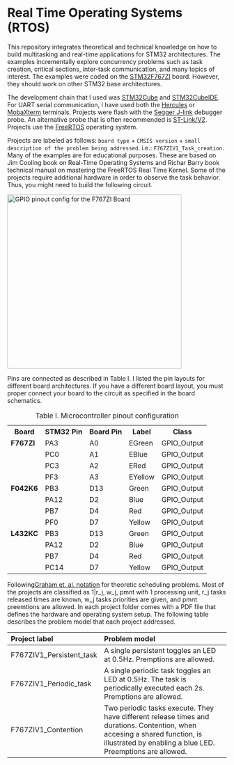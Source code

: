 # Real Time Operating Systems (RTOS)

This repository integrates theoretical and technical knowledge on how to build multitasking and real-time applications for STM32 architectures. The examples incrementally explore concurrency problems such as task creation, critical sections, inter-task communication, and many topics of interest. The examples were coded on the [STM32F767ZI](https://www.st.com/content/st_com/en/products/microcontrollers-microprocessors/stm32-32-bit-arm-cortex-mcus/stm32-high-performance-mcus/stm32f7-series/stm32f7x7/stm32f767zi.html) board. However, they should work on other STM32 base architectures. 

The development chain that I used was [STM32Cube](https://www.st.com/content/st_com/en/products/ecosystems/stm32-open-development-environment/stm32cube.html) and [STM32CubeIDE](https://www.st.com/en/development-tools/stm32cubeide.html). For UART serial communication, I have used both the [Hercules](https://www.hw-group.com/software/hercules-setup-utility) or [MobaXterm](https://mobaxterm.mobatek.net/) terminals. Projects were flash with the [Segger J-link](https://www.segger.com/downloads/jlink/) debugger probe. An alternative probe that is often recommended  is [ST-Link/V2](https://www.st.com/en/development-tools/stsw-link009.html). Projects use the [FreeRTOS](https://www.freertos.org/index.html) operating system.


Projects are labeled as follows: ```board type``` + ```CMSIS version``` + ```small description of the problem being addressed```. i.e.: ```F767ZIV1_Task_creation```. Many of the examples are for educational purposes. These are based on Jim Cooling book on Real-Time Operating Systems and Richar Barry book technical manual on mastering the FreeRTOS Real Time Kernel. Some of the projects require additional hardware in order to observe the task behavior. Thus, you might need to build the following circuit.

<img src="img/F767ZI_LED.svg" title="GPIO pinout config for the F767ZI Board" width="400" height="400" />

Pins are connected as described in Table I. I listed the pin layouts for different board architectures. If you have a different board layout, you must proper connect your board to the circuit as specified in the board schematics.  


<table class="tg">
  <caption>Table I. Microcontroller pinout configuration</caption>
  <tr>
    <th class="tg-c3ow">Board</th>
    <th class="tg-c3ow">STM32 Pin</th>
    <th class="tg-c3ow">Board Pin</th>
    <th class="tg-c3ow">Label</th>
    <th class="tg-c3ow">Class</th>
  </tr>
  <tr>
    <td class="tg-fymr"><b>F767ZI</b></td>
    <td class="tg-c3ow">PA3</td>
    <td class="tg-c3ow">A0</td>
    <td class="tg-c3ow">EGreen<br></td>
    <td class="tg-c3ow">GPIO_Output<br></td>
  </tr>
  <tr>
    <td class="tg-c3ow"></td>
    <td class="tg-c3ow">PC0</td>
    <td class="tg-c3ow">A1</td>
    <td class="tg-c3ow">EBlue</td>
    <td class="tg-c3ow">GPIO_Output<br></td>
  </tr>
  <tr>
    <td class="tg-c3ow"></td>
    <td class="tg-c3ow">PC3</td>
    <td class="tg-c3ow">A2</td>
    <td class="tg-c3ow">ERed</td>
    <td class="tg-c3ow">GPIO_Output<br></td>
  </tr>
  <tr>
    <td class="tg-c3ow"></td>
    <td class="tg-c3ow">PF3</td>
    <td class="tg-c3ow">A3</td>
    <td class="tg-c3ow">EYellow</td>
    <td class="tg-c3ow">GPIO_Output<br></td>
  </tr>
 <tr>
    <td class="tg-fymr"><b>F042K6</b></td>
    <td class="tg-c3ow">PB3</td>
    <td class="tg-c3ow">D13</td>
    <td class="tg-c3ow">Green<br></td>
    <td class="tg-c3ow">GPIO_Output<br></td>
  </tr>
  <tr>
    <td class="tg-c3ow"></td>
    <td class="tg-c3ow">PA12</td>
    <td class="tg-c3ow">D2</td>
    <td class="tg-c3ow">Blue</td>
    <td class="tg-c3ow">GPIO_Output<br></td>
  </tr>
  <tr>
    <td class="tg-c3ow"></td>
    <td class="tg-c3ow">PB7</td>
    <td class="tg-c3ow">D4</td>
    <td class="tg-c3ow">Red</td>
    <td class="tg-c3ow">GPIO_Output<br></td>
  </tr>
  <tr>
    <td class="tg-c3ow"></td>
    <td class="tg-c3ow">PF0</td>
    <td class="tg-c3ow">D7</td>
    <td class="tg-c3ow">Yellow</td>
    <td class="tg-c3ow">GPIO_Output<br></td>
  </tr>
 <tr>
    <td class="tg-fymr"><b>L432KC</b></td>
    <td class="tg-c3ow">PB3</td>
    <td class="tg-c3ow">D13</td>
    <td class="tg-c3ow">Green<br></td>
    <td class="tg-c3ow">GPIO_Output<br></td>
  </tr>
  <tr>
    <td class="tg-c3ow"></td>
    <td class="tg-c3ow">PA12</td>
    <td class="tg-c3ow">D2</td>
    <td class="tg-c3ow">Blue</td>
    <td class="tg-c3ow">GPIO_Output<br></td>
  </tr>
  <tr>
    <td class="tg-c3ow"></td>
    <td class="tg-c3ow">PB7</td>
    <td class="tg-c3ow">D4</td>
    <td class="tg-c3ow">Red</td>
    <td class="tg-c3ow">GPIO_Output<br></td>
  </tr>
  <tr>
    <td class="tg-c3ow"></td>
    <td class="tg-c3ow">PC14</td>
    <td class="tg-c3ow">D7</td>
    <td class="tg-c3ow">Yellow</td>
    <td class="tg-c3ow">GPIO_Output<br></td>
  </tr>
</table>

Following[Graham et. al. notation](https://en.wikipedia.org/wiki/Notation_for_theoretic_scheduling_problems) for theoretic scheduling problems. Most of the projects are classified as 1|r_j, w_j, pmnt with 1 processing unit, r_j tasks released times are known, w_j tasks priorities are given, and pmnt preemtions are allowed. In each project folder comes with a PDF file that defines the hardware and operating system setup. The following table describes the problem model that each project addressed. 

|Project label|Problem model|
|:---|:---|
|F767ZIV1_Persistent_task|A single persistent toggles an LED at 0.5Hz. Premptions are allowed.|
|F767ZIV1_Periodic_task|A single periodic task toggles an LED at 0.5Hz. The task is periodically executed each 2s. Premptions are allowed.|
|F767ZIV1_Contention|Two periodic tasks execute. They have different release times and durations. Contention, when accesing a shared function, is illustrated by enabling a blue LED. Preemptions are allowed.|